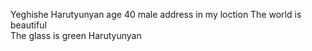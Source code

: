Yeghishe 
Harutyunyan
age 40
male
address in my loction 
The world is beautiful       
The glass is green 
Harutyunyan 